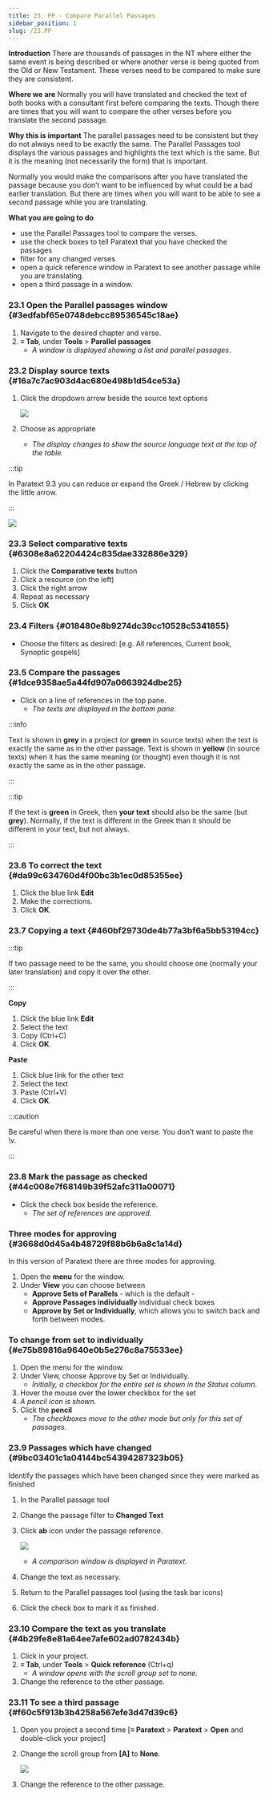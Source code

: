 ```yaml
---
title: 23. PP - Compare Parallel Passages
sidebar_position: 1
slug: /23.PP
---
```




**Introduction**
There are thousands of passages in the NT where either the same event is being described or where another verse is being quoted from the Old or New Testament. These verses need to be compared to make sure they are consistent.


**Where we are**
Normally you will have translated and checked the text of both books with a consultant first before comparing the texts. Though there are times that you will want to compare the other verses before you translate the second passage.


**Why this is important**
The parallel passages need to be consistent but they do not always need to be exactly the same. The Parallel Passages tool displays the various passages and highlights the text which is the same. But it is the meaning (not necessarily the form) that is important.


Normally you would make the comparisons after you have translated the passage because you don’t want to be influenced by what could be a bad earlier translation. But there are times when you will want to be able to see a second passage while you are translating.


**What you are going to do**

- use the Parallel Passages tool to compare the verses.
- use the check boxes to tell Paratext that you have checked the passages
- filter for any changed verses
- open a quick reference window in Paratext to see another passage while you are translating.
- open a third passage in a window.

### 23.1 Open the Parallel passages window {#3edfabf65e0748debcc89536545c18ae}

1. Navigate to the desired chapter and verse.
1. **≡ Tab**, under **Tools** &gt; **Parallel passages**
	- _A window is displayed showing a list and parallel passages_.

### 23.2 Display source texts {#16a7c7ac903d4ac680e498b1d54ce53a}

1. Click the dropdown arrow beside the source text options

	![](/notion_imgs/586542551.png)

1. Choose as appropriate
	- _The display changes to show the source language text at the top of the table._

:::tip


In Paratext 9.3 you can reduce or expand the Greek / Hebrew by clicking the little arrow. 


:::


![](/notion_imgs/406509394.png)


### 23.3 Select comparative texts {#6308e8a62204424c835dae332886e329}

1. Click the **Comparative texts** button
1. Click a resource (on the left)
1. Click the right arrow
1. Repeat as necessary
1. Click **OK**

### 23.4 Filters {#018480e8b9274dc39cc10528c5341855}

- Choose the filters as desired: [e.g. All references, Current book, Synoptic gospels]

### 23.5 Compare the passages {#1dce9358ae5a44fd907a0663924dbe25}

- Click on a line of references in the top pane.
	- _The texts are displayed in the bottom pane._

:::info


Text is shown in **grey** in a project (or **green** in source texts) when the text is exactly the same as in the other passage.
Text is shown in **yellow** (in source texts) when it has the same meaning (or thought) even though it is not exactly the same as in the other passage. 


:::


:::tip


If the text is **green** in Greek, then **your text** should also be the same (but **grey**).
Normally, if the text is different in the Greek than it should be different in your text, but not always. 


:::


### 23.6 To correct the text {#da99c634760d4f00bc3b1ec0d85355ee}

1. Click the blue link **Edit**
1. Make the corrections.
1. Click **OK**.

### 23.7 Copying a text {#460bf29730de4b77a3bf6a5bb53194cc}


:::tip


If two passage need to be the same, you should choose one (normally your later translation) and copy it over the other. 


:::


**Copy**

1. Click the blue link **Edit**
1. Select the text
1. Copy (Ctrl+C)
1. Click **OK**.

**Paste**

1. Click blue link for the other text
1. Select the text
1. Paste (Ctrl+V)
1. Click **OK**.

:::caution


Be careful when there is more than one verse. You don’t want to paste the \v. 


:::


### 23.8 Mark the passage as checked {#44c008e7f68149b39f52afc311a00071}

- Click the check box beside the reference.
	- _The set of references are approved_.

### Three modes for approving {#3668d0d45a4b48729f88b6b6a8c1a14d}


In this version of Paratext there are three modes for approving.

1. Open the **menu** for the window.
1. Under **View** you can choose between
	- **Approve Sets of Parallels** - which is the default -
	- **Approve Passages individually** individual check boxes
	- **Approve by Set or Individually**, which allows you to switch back and forth between modes.

### To change from set to individually {#e75b89816a9640e0b5e276c8a75533ee}

1. Open the menu for the window.
1. Under View, choose Approve by Set or Individually.
	- _Initially, a checkbox for the entire set is shown in the Status column_.
1. Hover the mouse over the lower checkbox for the set
1. _A pencil icon is shown_.
1. Click the **pencil**
	- _The checkboxes move to the other mode but only for this set of passages._

### 23.9 Passages which have changed {#9bc03401c1a04144bc54394287323b05}


Identify the passages which have been changed since they were marked as finished

1. In the Parallel passage tool
1. Change the passage filter to **Changed Text**
1. Click **ab** icon under the passage reference.

	![](/notion_imgs/1103066999.png)

	- _A comparison window is displayed in Paratext._
1. Change the text as necessary.
1. Return to the Parallel passages tool (using the task bar icons)
1. Click the check box to mark it as finished.

### 23.10 Compare the text as you translate {#4b29fe8e81a64ee7afe602ad0782434b}

1. Click in your project.
1. **≡ Tab**, under **Tools** &gt; **Quick reference** (Ctrl+q)
	- _A window opens with the scroll group set to none._
1. Change the reference to the other passage.

### 23.11 To see a third passage {#f60c5f913b3b4258a567efe3d47d39c6}

1. Open you project a second time [**≡ Paratext** &gt; **Paratext** &gt; **Open** and double-click your project]
1. Change the scroll group from **[A]** to **None**.

	![](/notion_imgs/1458375744.png)

1. Change the reference to the other passage.
